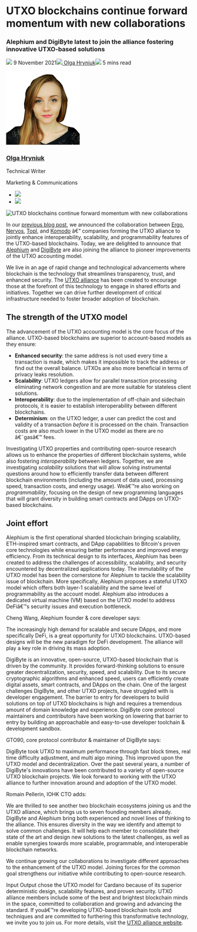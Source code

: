 # UTXO blockchains continue forward momentum with new collaborations
### **Alephium and DigiByte latest to join the alliance fostering innovative UTXO-based solutions**
![](img/2021-11-09-utxo-blockchains-continue-forward-momentum-with-new-collaborations.002.png) 9 November 2021![](img/2021-11-09-utxo-blockchains-continue-forward-momentum-with-new-collaborations.002.png)[ Olga Hryniuk](/en/blog/authors/olga-hryniuk/page-1/)![](img/2021-11-09-utxo-blockchains-continue-forward-momentum-with-new-collaborations.003.png) 5 mins read

![Olga Hryniuk](img/2021-11-09-utxo-blockchains-continue-forward-momentum-with-new-collaborations.004.png)[](/en/blog/authors/olga-hryniuk/page-1/)
### [**Olga Hryniuk**](/en/blog/authors/olga-hryniuk/page-1/)
Technical Writer

Marketing & Communications

- ![](img/2021-11-09-utxo-blockchains-continue-forward-momentum-with-new-collaborations.005.png)[](https://www.linkedin.com/in/olga-hryniuk-1094a3160/ "LinkedIn")
- ![](img/2021-11-09-utxo-blockchains-continue-forward-momentum-with-new-collaborations.006.png)[](https://github.com/olgahryniuk "GitHub")

![UTXO blockchains continue forward momentum with new collaborations](img/2021-11-09-utxo-blockchains-continue-forward-momentum-with-new-collaborations.007.png)

In our [previous blog post](https://iohk.io/en/blog/posts/2021/10/15/utxo-alliance-fostering-innovation-and-collaboration-across-the-blockchain-space/), we announced the collaboration between [Ergo](https://ergoplatform.org/en/), [Nervos](https://www.nervos.org/), [Topl](https://www.topl.co/), and [Komodo](https://komodoplatform.com/en/) â€“ companies forming the UTXO alliance to jointly enhance interoperability, scalability, and programmability features of the UTXO-based blockchains. Today, we are delighted to announce that [Alephium](https://alephium.org/) and [DigiByte](https://digibyte.org/en-gb/) are also joining the alliance to pioneer improvements of the UTXO accounting model. 

We live in an age of rapid change and technological advancements where blockchain is the technology that streamlines transparency, trust, and enhanced security. The [UTXO alliance](https://utxo-alliance.org/) has been created to encourage those at the forefront of this technology to engage in shared efforts and initiatives. Together we can drive further development of critical infrastructure needed to foster broader adoption of blockchain.
## **The strength of the UTXO model**
The advancement of the UTXO accounting model is the core focus of the alliance. UTXO-based blockchains are superior to account-based models as they ensure:

- **Enhanced security**: the same address is not used every time a transaction is made, which makes it impossible to track the address or find out the overall balance. UTXOs are also more beneficial in terms of privacy leaks resolution.
- **Scalability**: UTXO ledgers allow for parallel transaction processing eliminating network congestion and are more suitable for stateless client solutions.
- **Interoperability**: due to the implementation of off-chain and sidechain protocols, it is easier to establish interoperability between different blockchains.
- **Determinism**: on the UTXO ledger, a user can predict the cost and validity of a transaction *before* it is processed on the chain. Transaction costs are also much lower in the UTXO model as there are no â€˜gasâ€™ fees.

Investigating UTXO properties and contributing open-source research allows us to enhance the properties of different blockchain systems, while also fostering *interoperability* between ledgers. Together, we are investigating *scalability* solutions that will allow solving instrumental questions around how to efficiently transfer data between different blockchain environments (including the amount of data used, processing speed, transaction costs, and energy usage). Weâ€™re also working on *programmability*, focusing on the design of new programming languages that will grant diversity in building smart contracts and DApps on UTXO-based blockchains. 
## **Joint effort**
Alephium is the first operational sharded blockchain bringing scalability, ETH-inspired smart contracts, and DApp capabilities to Bitcoin's proven core technologies while ensuring better performance and improved energy efficiency. From its technical design to its interfaces, Alephium has been created to address the challenges of accessibility, scalability, and security encountered by decentralized applications today. The immutability of the UTXO model has been the cornerstone for Alephium to tackle the scalability issue of blockchain. More specifically, Alephium proposes a stateful UTXO model which offers both layer-1 scalability and the same level of programmability as the account model. Alephium also introduces a dedicated virtual machine (VM) based on the UTXO model to address DeFiâ€™s security issues and execution bottleneck.

Cheng Wang, Alephium founder & core developer says:

The increasingly high demand for scalable and secure DApps, and more specifically DeFi, is a great opportunity for UTXO blockchains. UTXO-based designs will be the new paradigm for DeFi development. The alliance will play a key role in driving its mass adoption.

DigiByte is an innovative, open-source, UTXO-based blockchain that is driven by the community. It provides forward-thinking solutions to ensure greater decentralization, security, speed, and scalability. Due to its secure cryptographic algorithms and enhanced speed, users can efficiently create digital assets, smart contracts, and DApps on the chain. One of the largest challenges DigiByte, and other UTXO projects, have struggled with is developer engagement. The barrier to entry for developers to build solutions on top of UTXO blockchains is high and requires a tremendous amount of domain knowledge and experience. DigiByte core protocol maintainers and contributors have been working on lowering that barrier to entry by building an approachable and easy-to-use developer toolchain & development sandbox.

GTO90, core protocol contributor & maintainer of DigiByte says:

DigiByte took UTXO to maximum performance through fast block times, real time difficulty adjustment, and multi algo mining. This improved upon the UTXO model and decentralization. Over the past several years, a number of DigiByte's innovations have been contributed to a variety of open-source UTXO blockchain projects. We look forward to working with the UTXO alliance to further innovation around and adoption of the UTXO model.

Romain Pellerin, IOHK CTO adds:

We are thrilled to see another two blockchain ecosystems joining us and the UTXO alliance, which brings us to seven founding members already. DigiByte and Alephium bring both experienced and novel lines of thinking to the alliance. This ensures diversity in the way we identify and attempt to solve common challenges. It will help each member to consolidate their state of the art and design new solutions to the latest challenges, as well as enable synergies towards more scalable, programmable, and interoperable blockchain networks.

We continue growing our collaborations to investigate different approaches to the enhancement of the UTXO model. Joining forces for the common goal strengthens our initiative while contributing to open-source research.

Input Output chose the UTXO model for Cardano because of its superior deterministic design, scalability features, and proven security. UTXO alliance members include some of the best and brightest blockchain minds in the space, committed to collaboration and growing and advancing the standard. If youâ€™re developing UTXO-based blockchain tools and techniques and are committed to furthering this transformative technology, we invite you to join us. For more details, visit the [UTXO alliance website](https://utxo-alliance.org/).
